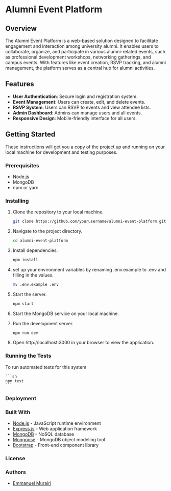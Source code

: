 # Alumni Event Platform

## Overview
The Alumni Event Platform is a web-based solution designed to facilitate engagement and interaction among university alumni. It enables users to collaborate, organize, and participate in various alumni-related events, such as professional development workshops, networking gatherings, and campus events. With features like event creation, RSVP tracking, and alumni management, the platform serves as a central hub for alumni activities.

## Features
- **User Authentication**: Secure login and registration system.
- **Event Management**: Users can create, edit, and delete events.
- **RSVP System**: Users can RSVP to events and view attendee lists.
- **Admin Dashboard**: Admins can manage users and all events.
- **Responsive Design**: Mobile-friendly interface for all users.

## Getting Started
These instructions will get you a copy of the project up and running on your local machine for development and testing purposes.

### Prerequisites
- Node.js
- MongoDB
- npm or yarn

### Installing
1. Clone the repository to your local machine.
   ```sh
   git clone https://github.com/yourusername/alumni-event-platform.git

2. Navigate to the project directory.
    ```sh
    cd alumni-event-platform

3. Install dependencies.
    ```sh
    npm install

4. set up your environment variables by renaming .env.example to .env and filling in the values.
    ```sh
    mv .env.example .env

5. Start the server.
    ```sh
    npm start

6. Start the MongoDB service on your local machine.


7. Run the development server.
    ```sh
    npm run dev

6. Open http://localhost:3000 in your browser to view the application.

### Running the Tests

To run automated tests for this system

    ```sh
    npm test
    ```
### Deployment



### Built With

* [Node.js](https://nodejs.org/en/) - JavaScript runtime environment
* [Express.js](https://expressjs.com/) - Web application framework
* [MongoDB](https://www.mongodb.com/) - NoSQL database
* [Mongoose](https://mongoosejs.com/) - MongoDB object modeling tool
* [Bootstrap](https://getbootstrap.com/) - Front-end component library

### License



### Authors

* [Emmanuel Murairi](https://github.com/Emmastro)

